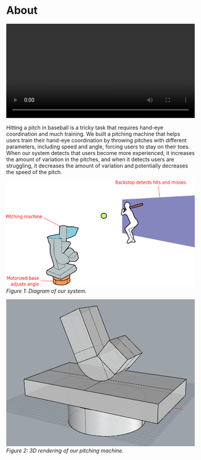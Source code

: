 # About

<span class="image main">
<video width="100%" controls>
<source src="assets/videos/video.mp4" type="video/mp4">
<a href="assets/videos/video.mp4">Video playback not supported. Click to download the file directly.</a>
</video>
</span>

Hitting a pitch in baseball is a tricky task that requires hand-eye coordination
and much training. We built a pitching machine that helps users train their
hand-eye coordination by throwing pitches with different parameters, including
speed and angle, forcing users to stay on their toes. When our system detects
that users become more experienced, it increases the amount of variation in the
pitches, and when it detects users are struggling, it decreases the amount of
variation and potentially decreases the speed of the pitch.

<span class="image main">![](assets/images/about/rotoscope.png) *Figure 1:
Diagram of our system.*</span>

<span class="image main">![](assets/images/about/render.png) *Figure 2:
3D rendering of our pitching machine.*</span>
